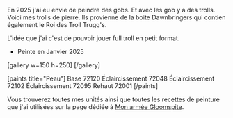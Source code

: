 
En 2025 j'ai eu envie de peindre des gobs. Et avec les gob y a des trolls. 
Voici mes trolls de pierre. Ils provienne de la boite Dawnbringers qui contien également le Roi des Troll Trugg's. 

L'idée que j'ai c'est de pouvoir jouer full troll en petit format. 

* Peinte en Janvier 2025

[gallery w=150 h=250]
[/gallery]

[paints title="Peau"]
Base	72120
Éclaircissement	72048
Éclaircissement	72102
Éclaircissement	72095
Rehaut	72001
[/paints]

Vous trouverez toutes mes unités ainsi que toutes les recettes de peinture que j'ai utilisées
sur la page dédiée à [Mon armée Gloomspite](2025/armee-gloomspite.html).

